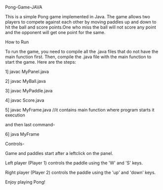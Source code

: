 
Pong-Game-JAVA

This is a simple Pong game implemented in Java. The game allows two players to compete against each other by moving paddles up and down to hit the ball and score points.One who miss the ball will not score any point and the opponent will get one point for the same.

How to Run

To run the game, you need to compile all the .java files that do not have the main function first. Then, compile the .java file with the main function to start the game. Here are the steps:

1] javac MyPanel.java

2] javac MyBall.java

3] javac MyPaddle.java

4] javac Score.java

5] javac MyFrame.java         //it contains main function where program starts it execution

and then last command-

6] java MyFrame

Controls-

Game and paddles start after a leftclick on the panel.

Left player (Player 1) controls the paddle using the 'W' and 'S' keys.

Right player (Player 2) controls the paddle using the 'up' and 'down' keys.


Enjoy playing Pong!
